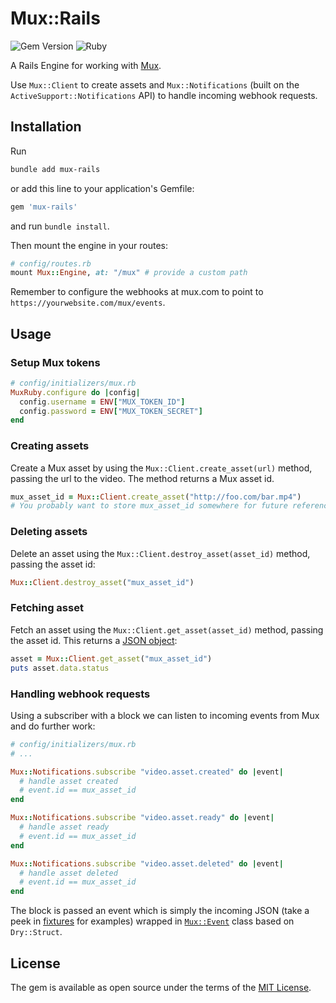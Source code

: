 # Mux::Rails

![Gem Version](https://badge.fury.io/rb/mux-rails.svg)
![Ruby](https://github.com/asgerb/mux-rails/workflows/Ruby/badge.svg)

A Rails Engine for working with [Mux](https://mux.com/).

Use `Mux::Client` to create assets and `Mux::Notifications` (built on the
`ActiveSupport::Notifications` API) to handle incoming webhook requests.

## Installation

Run

```bash
bundle add mux-rails
```

or add this line to your application's Gemfile:

```ruby
gem 'mux-rails'
```

and run `bundle install`.

Then mount the engine in your routes:

```ruby
# config/routes.rb
mount Mux::Engine, at: "/mux" # provide a custom path
```

Remember to configure the webhooks at mux.com to point to `https://yourwebsite.com/mux/events`.

## Usage

### Setup Mux tokens

```ruby
# config/initializers/mux.rb
MuxRuby.configure do |config|
  config.username = ENV["MUX_TOKEN_ID"]
  config.password = ENV["MUX_TOKEN_SECRET"]
end
```

### Creating assets

Create a Mux asset by using the `Mux::Client.create_asset(url)` method, passing
the url to the video. The method returns a Mux asset id.

```ruby
mux_asset_id = Mux::Client.create_asset("http://foo.com/bar.mp4")
# You probably want to store mux_asset_id somewhere for future reference
```

### Deleting assets

Delete an asset using the `Mux::Client.destroy_asset(asset_id)` method, passing
the asset id:

```ruby
Mux::Client.destroy_asset("mux_asset_id")
```

### Fetching asset

Fetch an asset using the `Mux::Client.get_asset(asset_id)` method, passing
the asset id. This returns a
[JSON object](https://docs.mux.com/docs/webhooks#section-example-response):

```ruby
asset = Mux::Client.get_asset("mux_asset_id")
puts asset.data.status
```

### Handling webhook requests

Using a subscriber with a block we can listen to incoming events from Mux and do further work:

```ruby
# config/initializers/mux.rb
# ...

Mux::Notifications.subscribe "video.asset.created" do |event|
  # handle asset created
  # event.id == mux_asset_id
end

Mux::Notifications.subscribe "video.asset.ready" do |event|
  # handle asset ready
  # event.id == mux_asset_id
end

Mux::Notifications.subscribe "video.asset.deleted" do |event|
  # handle asset deleted
  # event.id == mux_asset_id
end
```

The block is passed an event which is simply the incoming JSON (take a peek
in [fixtures](test/fixtures) for examples) wrapped in [`Mux::Event`](lib/mux/event.rb) class based on
`Dry::Struct`.

## License
The gem is available as open source under the terms of the [MIT License](https://opensource.org/licenses/MIT).
